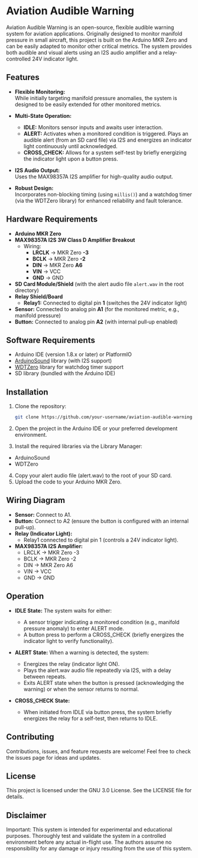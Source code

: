 # Aviation Audible Warning

Aviation Audible Warning is an open-source, flexible audible warning system for aviation applications. Originally designed to monitor manifold pressure in small aircraft, this project is built on the Arduino MKR Zero and can be easily adapted to monitor other critical metrics. The system provides both audible and visual alerts using an I2S audio amplifier and a relay-controlled 24V indicator light.

## Features

- **Flexible Monitoring:**  
  While initially targeting manifold pressure anomalies, the system is designed to be easily extended for other monitored metrics.
  
- **Multi-State Operation:**  
  - **IDLE:** Monitors sensor inputs and awaits user interaction.  
  - **ALERT:** Activates when a monitored condition is triggered. Plays an audible alert (from an SD card file) via I2S and energizes an indicator light continuously until acknowledged.  
  - **CROSS_CHECK:** Allows for a system self-test by briefly energizing the indicator light upon a button press.

- **I2S Audio Output:**  
  Uses the MAX98357A I2S amplifier for high-quality audio output.

- **Robust Design:**  
  Incorporates non-blocking timing (using `millis()`) and a watchdog timer (via the WDTZero library) for enhanced reliability and fault tolerance.

## Hardware Requirements

- **Arduino MKR Zero**  
- **MAX98357A I2S 3W Class D Amplifier Breakout**  
  - Wiring:  
    - **LRCLK** → MKR Zero **-3**  
    - **BCLK** → MKR Zero **-2**  
    - **DIN**   → MKR Zero **A6**  
    - **VIN**   → VCC  
    - **GND**   → GND
- **SD Card Module/Shield** (with the alert audio file `alert.wav` in the root directory)
- **Relay Shield/Board**  
  - **Relay1:** Connected to digital pin **1** (switches the 24V indicator light)
- **Sensor:** Connected to analog pin **A1** (for the monitored metric, e.g., manifold pressure)
- **Button:** Connected to analog pin **A2** (with internal pull‑up enabled)

## Software Requirements

- Arduino IDE (version 1.8.x or later) or PlatformIO
- [ArduinoSound](https://www.arduino.cc/reference/en/libraries/arduinosound/) library (with I2S support)
- [WDTZero](https://github.com/kentaylor/WDTZero) library for watchdog timer support
- SD library (bundled with the Arduino IDE)

## Installation

1. Clone the repository:

   ```bash
   git clone https://github.com/your-username/aviation-audible-warning.git

2. Open the project in the Arduino IDE or your preferred development environment.
3. Install the required libraries via the Library Manager:
  - ArduinoSound
  - WDTZero
4. Copy your alert audio file (alert.wav) to the root of your SD card.
5. Upload the code to your Arduino MKR Zero.


## Wiring Diagram

- **Sensor:** Connect to A1.
- **Button:** Connect to A2 (ensure the button is configured with an internal pull-up).
- **Relay (Indicator Light):**
  - Relay1 connected to digital pin 1 (controls a 24V indicator light).
- **MAX98357A I2S Amplifier:**
  - LRCLK → MKR Zero -3
  - BCLK → MKR Zero -2
  - DIN → MKR Zero A6
  - VIN → VCC
  - GND → GND

## Operation

- **IDLE State:** The system waits for either:
  - A sensor trigger indicating a monitored condition (e.g., manifold pressure anomaly) to enter ALERT mode.
  - A button press to perform a CROSS_CHECK (briefly energizes the indicator light to verify functionality).

- **ALERT State:** When a warning is detected, the system:
  - Energizes the relay (indicator light ON).
  - Plays the alert.wav audio file repeatedly via I2S, with a delay between repeats.
  - Exits ALERT state when the button is pressed (acknowledging the warning) or when the sensor returns to normal.

- **CROSS_CHECK State:**
  - When initiated from IDLE via button press, the system briefly energizes the relay for a self-test, then returns to IDLE.

## Contributing

Contributions, issues, and feature requests are welcome!
Feel free to check the issues page for ideas and updates.

## License

This project is licensed under the GNU 3.0 License. See the LICENSE file for details.

## Disclaimer

Important: This system is intended for experimental and educational purposes. Thoroughly test and validate the system in a controlled environment before any actual in-flight use. The authors assume no responsibility for any damage or injury resulting from the use of this system.